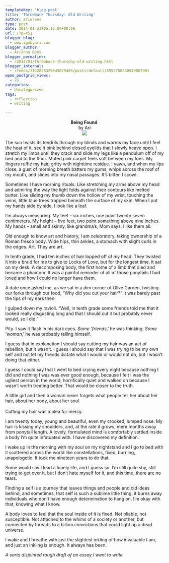 ```yaml
---
templateKey: 'blog-post'
title: 'Throwback Thursday: Old Writing'
author: ariwrees
type: post
date: 2014-01-31T05:16:00+00:00
url: /?p=451
blogger_blog:
  - www.igobyari.com
blogger_author:
  - Arianna Rees
blogger_permalink:
  - /2014/01/throwback-thursday-old-writing.html
blogger_internal:
  - /feeds/3142898329549879465/posts/default/5952750330949807901
wpmm_postgrid_views:
  - 76
categories:
  - Uncategorized
tags:
  - reflection
  - writing

---
```

<div dir="ltr" style="text-align: left;">
  <div style="clear: both; text-align: center;">
    <b>Being Found&nbsp;</b>
  </div>
  
  <div style="clear: both; text-align: center;">
    by Ari
  </div>
  
  <div style="clear: both; text-align: center;">
  </div>
  
  <div style="clear: both; text-align: center;">
  </div>
  
  <div style="clear: both; text-align: center;">
    <a href="http://www.igobyari.com/wp-content/uploads/2014/01/starme-1.jpg" style="margin-left: 1em; margin-right: 1em;"><img border="0" src="http://www.igobyari.com/wp-content/uploads/2014/01/starme-1.jpg" /></a>
  </div>
  
  <p>
    The sun twists its tendrils through my blinds and warms my face until I feel the heat of it, see it pink behind closed eyelids that I slowly heave open. I stretch my limbs until they crack and slide my legs like a pendulum off of my bed and to the floor. Muted pink carpet feels soft between my toes. My fingers ruffle my hair, gritty with nighttime residue. I yawn, and when my lips close, a gust of morning breath batters my gums, whips across the roof of my mouth, and slides into my nasal passages. It&#8217;s bitter. I scowl.
  </p>
  
  <p>
    Sometimes I have morning rituals. Like stretching my arms above my head and admiring the way the light folds against their contours like melted butter. Like sliding my thumb down the hollow of my wrist, touching the veins, little blue trees trapped beneath the surface of my skin. When I put my hands side by side, I look like a leaf.
  </p>
  
  <p>
    I&#8217;m always measuring. My feet &#8211; six inches, one point twenty seven centimeters. My height &#8211; five feet, two point something above nine inches. My hands &#8211; small and skinny, like grandma&#8217;s, Mom says. I like them all.
  </p>
  
  <p>
    Old enough to know art and history, I am celebratory, taking ownership of a Roman&nbsp;fresco body.&nbsp;Wide hips, thin ankles, a stomach with slight curls in the edges. Art. They are art.
  </p>
  
  <p>
    In tenth grade, I had ten inches of hair lopped off of my head. They twisted it into a braid for me to give to Locks of Love, but for the longest time, it sat on my desk. A decomposing body, the first home of a limb that died and became a phantom. It was a painful reminder of all of those ponytails I had loved and how I could no longer have them.
  </p>
  
  <p>
    A date once asked me, as we sat in a dim corner of Olive Garden, twisting our forks through our food, &#8220;Why did you cut your hair?&#8221; It was barely past the tips of my ears then.
  </p>
  
  <p>
    I gulped down my ravioli. &#8220;Well, in tenth grade some friends told me that it looked really disgusting long and that I should cut it but probably never would, so I did.&#8221;
  </p>
  
  <p>
    Pity. I saw it flash in his dark eyes.&nbsp;<i>Some &#8216;friends</i>,&#8217; he was thinking.&nbsp;<i>Some &#8216;woman</i>,&#8217; he was probably telling himself.
  </p>
  
  <p>
    I guess that in explanation I should say cutting my hair was an act of rebellion, but it wasn&#8217;t. I guess I should say that I was trying to be my own self and not let my friends dictate what I would or would not do, but I wasn&#8217;t doing that either.
  </p>
  
  <p>
    I guess I could say that I went to bed crying every night because nothing I did and nothing I was was ever good enough, because I felt I was the ugliest person in the world, horrifically quiet and walked on because I wasn&#8217;t worth treating better. That would be closer to the truth.
  </p>
  
  <p>
    A little girl&nbsp;and then a woman never forgets what people tell her about her hair, about her body, about her soul.<br /><i><br /></i>Cutting my hair was a plea for mercy.
  </p>
  
  <p>
    I am twenty today, young and beautiful, even my crooked, lumped nose.&nbsp;My hair is kissing my shoulders, and, at the rate it grows, mere months away from ponytail length.&nbsp;A lovely, formulated mind is comfortably settled inside a body I&#8217;m quite infatuated with. I have discovered my definition.
  </p>
  
  <p>
    I wake up in the morning with my soul on my nightstand and I go to bed with it scattered across the world like constellations, fixed, burning, unapologetic.&nbsp;It took me nineteen years to do that.
  </p>
  
  <p>
    Some would say I lead a lonely life, and I guess so. I&#8217;m still quite shy, still trying to get over it, but I don&#8217;t hate myself for it, and this time, there are no tears.
  </p>
  
  <p>
    Finding a self is a journey that leaves things and people and old ideas behind, and sometimes, that self is such a sublime little thing, it burns away individuals who don&#8217;t have enough determination to hang on. I&#8217;m okay with that, knowing what I know.
  </p>
  
  <p>
    A body loves to feel that the soul inside of it is fixed. Not pliable, not susceptible. Not attached to the whims of a society or another, but connected by threads to a billion convictions that could light up a dead universe.
  </p>
  
  <p>
    I wake and I breathe with just the slightest inkling of how invaluable I am, and just an inkling is enough. It always has been.
  </p>
  
  <p>
    <i>A sorta disjointed rough draft of an essay I want to write.&nbsp;</i></div>